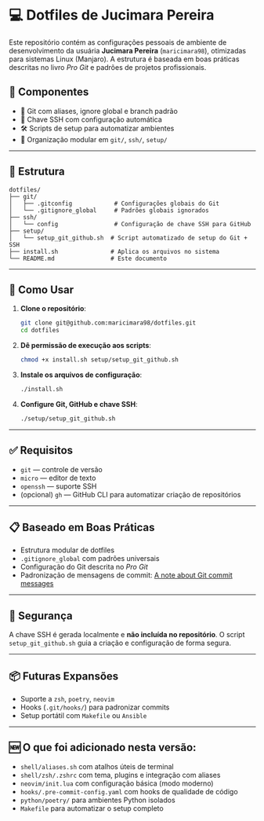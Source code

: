 # 💻 Dotfiles de Jucimara Pereira

Este repositório contém as configurações pessoais de ambiente de desenvolvimento da usuária **Jucimara Pereira** (`maricimara98`), otimizadas para sistemas Linux (Manjaro). A estrutura é baseada em boas práticas descritas no livro *Pro Git* e padrões de projetos profissionais.

## 🧩 Componentes

- 🎯 Git com aliases, ignore global e branch padrão
- 🔐 Chave SSH com configuração automática
- 🛠️ Scripts de setup para automatizar ambientes
- 📁 Organização modular em `git/`, `ssh/`, `setup/`

---

## 📂 Estrutura

```
dotfiles/
├── git/
│   ├── .gitconfig            # Configurações globais do Git
│   └── .gitignore_global     # Padrões globais ignorados
├── ssh/
│   └── config                # Configuração de chave SSH para GitHub
├── setup/
│   └── setup_git_github.sh  # Script automatizado de setup do Git + SSH
├── install.sh               # Aplica os arquivos no sistema
└── README.md                # Este documento
```

---

## 🚀 Como Usar

1. **Clone o repositório**:
   ```bash
   git clone git@github.com:maricimara98/dotfiles.git
   cd dotfiles
   ```

2. **Dê permissão de execução aos scripts**:
   ```bash
   chmod +x install.sh setup/setup_git_github.sh
   ```

3. **Instale os arquivos de configuração**:
   ```bash
   ./install.sh
   ```

4. **Configure Git, GitHub e chave SSH**:
   ```bash
   ./setup/setup_git_github.sh
   ```

---

## ✅ Requisitos

- `git` — controle de versão
- `micro` — editor de texto
- `openssh` — suporte SSH
- (opcional) `gh` — GitHub CLI para automatizar criação de repositórios

---

## 📋 Baseado em Boas Práticas

- Estrutura modular de dotfiles
- `.gitignore_global` com padrões universais
- Configuração do Git descrita no *Pro Git*
- Padronização de mensagens de commit: [A note about Git commit messages](https://tbaggery.com/2008/04/19/a-note-about-git-commit-messages.html)

---

## 🔐 Segurança

A chave SSH é gerada localmente e **não incluída no repositório**. O script `setup_git_github.sh` guia a criação e configuração de forma segura.

---

## 📦 Futuras Expansões

- Suporte a `zsh`, `poetry`, `neovim`
- Hooks (`.git/hooks/`) para padronizar commits
- Setup portátil com `Makefile` ou `Ansible`


---

## 🆕 O que foi adicionado nesta versão:

- `shell/aliases.sh` com atalhos úteis de terminal
- `shell/zsh/.zshrc` com tema, plugins e integração com aliases
- `neovim/init.lua` com configuração básica (modo moderno)
- `hooks/.pre-commit-config.yaml` com hooks de qualidade de código
- `python/poetry/` para ambientes Python isolados
- `Makefile` para automatizar o setup completo
